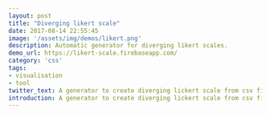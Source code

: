 ```yaml
---
layout: post
title: "Diverging likert scale"
date: 2017-08-14 22:55:45
image: '/assets/img/demos/likert.png'
description: Automatic generator for diverging likert scales.
demo_url: https://likert-scale.firebaseapp.com/
category: 'css'
tags:
- visualisation
- tool
twitter_text: A generator to create diverging lickert scale from csv files.
introduction: A generator to create diverging lickert scale from csv files.
---
```










